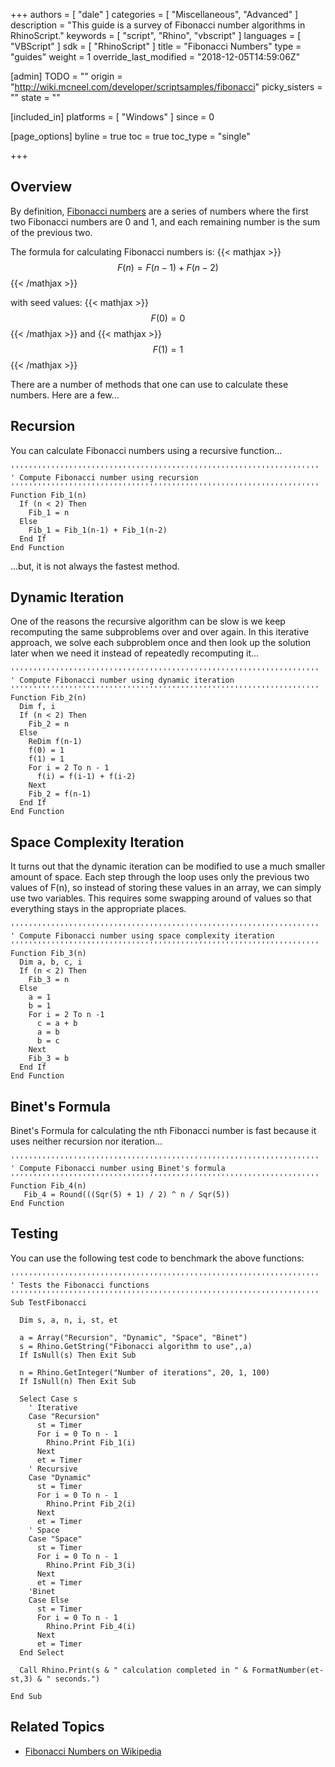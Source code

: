 +++
authors = [ "dale" ]
categories = [ "Miscellaneous", "Advanced" ]
description = "This guide is a survey of Fibonacci number algorithms in RhinoScript."
keywords = [ "script", "Rhino", "vbscript" ]
languages = [ "VBScript" ]
sdk = [ "RhinoScript" ]
title = "Fibonacci Numbers"
type = "guides"
weight = 1
override_last_modified = "2018-12-05T14:59:06Z"

[admin]
TODO = ""
origin = "http://wiki.mcneel.com/developer/scriptsamples/fibonacci"
picky_sisters = ""
state = ""

[included_in]
platforms = [ "Windows" ]
since = 0

[page_options]
byline = true
toc = true
toc_type = "single"

+++

 
## Overview

By definition, [Fibonacci numbers](http://en.wikipedia.org/wiki/Fibonacci_number) are a series of numbers where the first two Fibonacci numbers are 0 and 1, and each remaining number is the sum of the previous two.

The formula for calculating Fibonacci numbers is: {{< mathjax >}}$$F(n) = F(n-1) + F(n-2)$${{< /mathjax >}}

with seed values: {{< mathjax >}}$$F(0) = 0$${{< /mathjax >}} and {{< mathjax >}}$$F(1) = 1$${{< /mathjax >}}

There are a number of methods that one can use to calculate these numbers.  Here are a few...

## Recursion

You can calculate Fibonacci numbers using a recursive function...

```vbnet
'''''''''''''''''''''''''''''''''''''''''''''''''''''''''''''''''''''
' Compute Fibonacci number using recursion
'''''''''''''''''''''''''''''''''''''''''''''''''''''''''''''''''''''
Function Fib_1(n)
  If (n < 2) Then
    Fib_1 = n
  Else
    Fib_1 = Fib_1(n-1) + Fib_1(n-2)
  End If
End Function
```

...but, it is not always the fastest method.

## Dynamic Iteration

One of the reasons the recursive algorithm can be slow is we keep recomputing the same subproblems over and over again.  In this iterative approach, we solve each subproblem once and then look up the solution later when we need it instead of repeatedly recomputing it...

```vbnet
'''''''''''''''''''''''''''''''''''''''''''''''''''''''''''''''''''''
' Compute Fibonacci number using dynamic iteration
'''''''''''''''''''''''''''''''''''''''''''''''''''''''''''''''''''''
Function Fib_2(n)
  Dim f, i
  If (n < 2) Then
    Fib_2 = n
  Else
    ReDim f(n-1)
    f(0) = 1
    f(1) = 1
    For i = 2 To n - 1
      f(i) = f(i-1) + f(i-2)
    Next
    Fib_2 = f(n-1)
  End If
End Function
```

## Space Complexity Iteration

It turns out that the dynamic iteration can be modified to use a much smaller amount of space. Each step through the loop uses only the previous two values of F(n), so instead of storing these values in an array, we can simply use two variables. This requires some swapping around of values so that everything stays in the appropriate places.

```vbnet
'''''''''''''''''''''''''''''''''''''''''''''''''''''''''''''''''''''
' Compute Fibonacci number using space complexity iteration
'''''''''''''''''''''''''''''''''''''''''''''''''''''''''''''''''''''
Function Fib_3(n)
  Dim a, b, c, i
  If (n < 2) Then
    Fib_3 = n
  Else  
    a = 1
    b = 1
    For i = 2 To n -1
      c = a + b
      a = b
      b = c
    Next           
    Fib_3 = b
  End If
End Function
```

## Binet's Formula

Binet's Formula for calculating the nth Fibonacci number is fast because it uses neither recursion nor iteration...

```vbnet
'''''''''''''''''''''''''''''''''''''''''''''''''''''''''''''''''''''
' Compute Fibonacci number using Binet's formula
'''''''''''''''''''''''''''''''''''''''''''''''''''''''''''''''''''''
Function Fib_4(n)
   Fib_4 = Round(((Sqr(5) + 1) / 2) ^ n / Sqr(5))
End Function
```

## Testing

You can use the following test code to benchmark the above functions:

```vbnet
'''''''''''''''''''''''''''''''''''''''''''''''''''''''''''''''''''''
' Tests the Fibonacci functions
'''''''''''''''''''''''''''''''''''''''''''''''''''''''''''''''''''''
Sub TestFibonacci

  Dim s, a, n, i, st, et

  a = Array("Recursion", "Dynamic", "Space", "Binet")
  s = Rhino.GetString("Fibonacci algorithm to use",,a)
  If IsNull(s) Then Exit Sub

  n = Rhino.GetInteger("Number of iterations", 20, 1, 100)
  If IsNull(n) Then Exit Sub

  Select Case s
    ' Iterative
    Case "Recursion"
      st = Timer
      For i = 0 To n - 1
        Rhino.Print Fib_1(i)
      Next
      et = Timer
    ' Recursive
    Case "Dynamic"
      st = Timer
      For i = 0 To n - 1
        Rhino.Print Fib_2(i)
      Next
      et = Timer
    ' Space
    Case "Space"
      st = Timer
      For i = 0 To n - 1
        Rhino.Print Fib_3(i)
      Next
      et = Timer
    'Binet  
    Case Else
      st = Timer
      For i = 0 To n - 1
        Rhino.Print Fib_4(i)
      Next
      et = Timer
  End Select

  Call Rhino.Print(s & " calculation completed in " & FormatNumber(et-st,3) & " seconds.")

End Sub
```

## Related Topics

- [Fibonacci Numbers on Wikipedia](http://en.wikipedia.org/wiki/Fibonacci_number)
